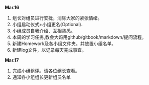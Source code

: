 **Mar.16**  
  1. 组长对组员进行安抚，消除大家的紧张情绪。
  2. 小组启动仪式+小组更名(Optional).
  3. 小组成员自我介绍、互相熟悉。
  4. 本周的学习任务,教会大妈用github/gitbook/markdown/提问流程。 
  5. 新建Homework及各小组文件夹。并放置小组名单。 
  6. 新建log文件，以记录每天完成事宜。  


**Mar.17**
  1. 完成小组组评。请各位组长查看。
  2. 通知各小组组长更新组员名单
